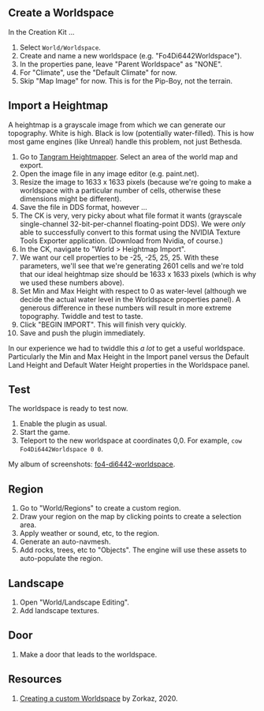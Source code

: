 
## Create a Worldspace

In the Creation Kit ...

1. Select `World/Worldspace`.
2. Create and name a new worldspace (e.g. "Fo4Di6442Worldspace").
3. In the properties pane, leave "Parent Worldspace" as "NONE".
4. For "Climate", use the "Default Climate" for now.
5. Skip "Map Image" for now. This is for the Pip-Boy, not the terrain.

## Import a Heightmap

A heightmap is a grayscale image from which we can generate our topography.
White is high. Black is low (potentially water-filled).
This is how most game engines (like Unreal) handle this problem, not just Bethesda.

1. Go to [Tangram Heightmapper](https://tangrams.github.io/heightmapper/). Select an area of the world map and export.
2. Open the image file in any image editor (e.g. paint.net).
3. Resize the image to 1633 x 1633 pixels (because we're going to make a worldspace with a particular number of cells, otherwise these dimensions might be different).
4. Save the file in DDS format, however ...
5. The CK is very, very picky about what file format it wants (grayscale single-channel 32-bit-per-channel floating-point DDS). We were _only_ able to successfully convert to this format using the NVIDIA Texture Tools Exporter application. (Download from Nvidia, of course.)
6. In the CK, navigate to "World > Heightmap Import".
7. We want our cell properties to be -25, -25, 25, 25. With these parameters, we'll see that we're generating 2601 cells and we're told that our ideal heightmap size should be 1633 x 1633 pixels (which is why we used these numbers above).
8. Set Min and Max Height with respect to 0 as water-level (although we decide the actual water level in the Worldspace properties panel). A generous difference in these numbers will result in more extreme topography. Twiddle and test to taste.
9. Click "BEGIN IMPORT". This will finish very quickly.
10. Save and push the plugin immediately.

In our experience we had to twiddle this _a lot_ to get a useful worldspace. Particularly the Min and Max Height in the Import panel versus the Default Land Height and Default Water Height properties in the Worldspace panel.

## Test

The worldspace is ready to test now.

1. Enable the plugin as usual.
2. Start the game.
3. Teleport to the new worldspace at coordinates 0,0. For example, `cow Fo4Di6442Worldspace 0 0`.

My album of screenshots: [fo4-di6442-worldspace](https://photos.google.com/album/AF1QipP4W7x0n6smjEHajXC3r2MojZrYGqTvs9igv1YR).

## Region

1. Go to "World/Regions" to create a custom region.
2. Draw your region on the map by clicking points to create a selection area.
3. Apply weather or sound, etc, to the region.
4. Generate an auto-navmesh.
5. Add rocks, trees, etc to "Objects". The engine will use these assets to auto-populate the region.

## Landscape

1. Open "World/Landscape Editing".
2. Add landscape textures.

## Door

1. Make a door that leads to the worldspace.

## Resources

1. [Creating a custom Worldspace](https://www.nexusmods.com/fallout4/mods/47316) by Zorkaz, 2020.
